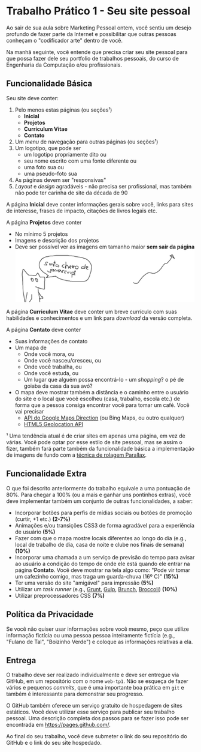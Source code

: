 # Trabalho Prático 1 - Seu site pessoal

Ao sair de sua aula sobre Marketing Pessoal ontem, você sentiu um desejo
profundo de fazer parte da Internet e possibilitar que outras pessoas conheçam
o "codificador arte" dentro de você.

Na manhã seguinte, você entende que precisa criar seu site pessoal para que
possa fazer dele seu portfolio de trabalhos pessoais, do curso de Engenharia da
Computação e/ou profissionais.

## Funcionalidade Básica

Seu site deve conter:

1. Pelo menos estas páginas (ou seções¹)
   - **Inicial**
   - **Projetos**
   - **Curriculum Vitae**
   - **Contato**
1. Um _menu_ de navegação para outras páginas (ou seções¹)
1. Um logotipo, que pode ser
   - um logotipo propriamente dito ou
   - seu nome escrito com uma fonte diferente ou
   - uma foto sua ou
   - uma pseudo-foto sua
1. As páginas devem ser "responsivas"
1. _Layout_ e _design_ agradáveis - não precisa ser profissional, mas também não
  pode ter carinha de site da década de 90

A página **Inicial** deve conter informações gerais sobre você, links para sites
 de interesse, frases de impacto, citações de livros legais etc.

A página **Projetos** deve conter
- No mínimo 5 projetos
- Imagens e descrição dos projetos
- Deve ser possível ver as imagens em tamanho maior **sem sair da página**
  ![](images/cheiro-small.png)


A página **Curriculum Vitae** deve conter um breve currículo com suas
habilidades e conhecimentos e um link para _download_ da versão completa.

A página **Contato** deve conter
- Suas informações de contato
- Um mapa de
  - Onde você mora, ou
  - Onde você nasceu/cresceu, ou
  - Onde você trabalha, ou
  - Onde você estuda, ou
  - Um lugar que alguém possa encontrá-lo - um _shopping_? o pé de goiaba da casa
    da sua avó?
- O mapa deve mostrar também a distância e o caminho entre o usuário do site
  e o local que você escolheu (casa, trabalho, escola etc.) de forma que a
  pessoa consiga encontrar você para tomar um café. Você vai precisar
  - [API do Google Maps Direction](https://developers.google.com/maps/documentation/directions/#Introduction) (ou Bing Maps, ou outro qualquer)
  - [HTML5 Geolocation API](https://developer.mozilla.org/pt-BR/docs/Using_geolocation)


¹ Uma tendência atual é de criar sites em apenas uma página, em vez de várias.
Você pode optar por esse estilo de site pessoal, mas se assim o fizer, também
fará parte também da funcionalidade básica a implementação de imagens de fundo
com a [técnica de rolagem Parallax](https://ihatetomatoes.net/simple-parallax-scrolling-tutorial/).


## Funcionalidade Extra

O que foi descrito anteriormente do trabalho equivale a uma pontuação de 80%.
Para chegar a 100% (ou a mais e ganhar uns pontinhos extras), você deve
implementar também um conjunto de outras funcionalidades, a saber:

- Incorporar botões para perfis de mídias sociais ou botões de promoção
  (curtir, +1 etc.) **(2-7%)**
- Animações e/ou transições CSS3 de forma agradável para a experiência de
  usuário **(5%)**
- Fazer com que o mapa mostre locais diferentes ao longo do dia (e.g., local
  de trabalho de dia, casa de noite e clube nos finais de semana) **(10%)**
- Incorporar uma chamada a um serviço de previsão do tempo para avisar ao
  usuário a condição do tempo de onde ele está quando ele entrar na página
  **Contato**. Você deve mostrar na tela algo como: "Pode vir tomar um cafezinho
  comigo, mas traga um guarda-chuva (16º C)" **(15%)**
- Ter uma versão do site "amigável" para impressão **(5%)**
- Utilizar um _task runner_ (e.g., [Grunt](http://gruntjs.com/), [Gulp](http://gulpjs.com/), [Brunch](http://brunch.io/), [Broccoli](https://github.com/broccolijs/broccoli)) **(10%)**
- Utilizar preprocessadores CSS **(7%)**


## Política da Privacidade

Se você não quiser usar informações sobre você mesmo, peço que utilize
informação fictícia ou uma pessoa pessoa inteiramente fictícia (e.g.,
"Fulano de Tal", "Boizinho Verde") e coloque as informações relativas a ela.

## Entrega

O trabalho deve ser realizado individualmente e deve ser entregue via GitHub,
em um repositório com o nome `web-tp1`. Não se esqueça de fazer vários e
pequenos _commits_, que é uma importante boa prática em `git` e também é
interessante para demonstrar seu progresso.

O GitHub também oferece um serviço gratuito de hospedagem de sites estáticos.
Você deve utilizar esse serviço para publicar seu trabalho pessoal. Uma
descrição completa dos passos para se fazer isso pode ser encontrada em
https://pages.github.com/.

Ao final do seu trabalho, você deve submeter o link do seu repositório do
GitHub e o link do seu site hospedado.
